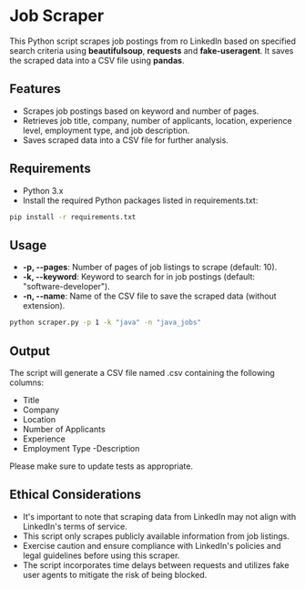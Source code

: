 # Job Scraper


This Python script scrapes job postings from ro LinkedIn based on specified search criteria using **beautifulsoup**, **requests** and **fake-useragent**. It saves the scraped data into a CSV file using **pandas**.

## Features

- Scrapes job postings based on keyword and number of pages.
- Retrieves job title, company, number of applicants, location, experience level, employment type, and job description.
- Saves scraped data into a CSV file for further analysis.

## Requirements

- Python 3.x
- Install the required Python packages listed in requirements.txt:
```bash
pip install -r requirements.txt
```

## Usage

- **-p, --pages**: Number of pages of job listings to scrape (default: 10).
- **-k, --keyword**: Keyword to search for in job postings (default: "software-developer").
- **-n, --name**: Name of the CSV file to save the scraped data (without extension).

```bash
python scraper.py -p 1 -k "java" -n "java_jobs"
```

## Output

The script will generate a CSV file named <name>.csv containing the following columns:
- Title
- Company
- Location
- Number of Applicants
- Experience
- Employment Type
-Description

Please make sure to update tests as appropriate.

## Ethical Considerations

- It's important to note that scraping data from LinkedIn may not align with LinkedIn's terms of service.
- This script only scrapes publicly available information from job listings.
- Exercise caution and ensure compliance with LinkedIn's policies and legal guidelines before using this scraper.
- The script incorporates time delays between requests and utilizes fake user agents to mitigate the risk of being blocked.
